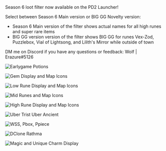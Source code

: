 Season 6 loot filter now available on the PD2 Launcher!


Select between Season 6 Main version or BIG GG Novelty version:
- Season 6 Main version of the filter shows actual names for all high runes and super rare items
- BIG GG version version of the filter shows BIG GG for runes Vex-Zod, Puzzlebox, Vial of Lightsong, and Lilith's Mirror while outside of town


DM me on Discord if you have any questions or feedback: Wolf | Erazure#5126


![Earlygame Potions](https://user-images.githubusercontent.com/76863417/174730113-665c06c1-a33f-493e-b879-2b62b3a0cdc0.jpg)

![Gem Display and Map Icons](https://user-images.githubusercontent.com/76863417/174730148-b27e60fa-8af3-4311-afc8-f4d2e0650c8f.jpg)

![Low Rune Display and Map Icons](https://user-images.githubusercontent.com/76863417/174730160-48f3c2ac-8606-40dc-a1e9-7db6c0b2cc19.jpg)

![Mid Runes and Map Icons](https://user-images.githubusercontent.com/76863417/174730183-feb21d51-5291-48ab-8cad-4427a7fb9f80.jpg)

![High Rune Display and Map Icons](https://user-images.githubusercontent.com/76863417/174730193-e8241c6b-1834-4d60-8028-766271b07e84.jpg)

![Uber Trist Uber Ancient](https://user-images.githubusercontent.com/76863417/174730258-28c9a83d-f410-45c0-bb33-d7801aec839b.jpg)

![WSS, Pbox, Ppiece](https://user-images.githubusercontent.com/76863417/174730317-6d0db6e8-3d21-49ec-aaf7-ead4c93d99e1.jpg)

![DClone Rathma](https://user-images.githubusercontent.com/76863417/174730350-cf6a67d5-862c-460c-ab26-5007104450b8.jpg)

![Magic and Unique Charm Display](https://user-images.githubusercontent.com/76863417/174730363-5afd9e62-8201-4a85-bbd3-23223bc3c129.jpg)
